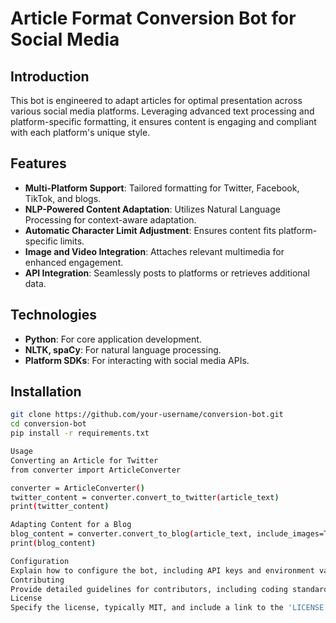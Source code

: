 # Article Format Conversion Bot for Social Media

## Introduction
This bot is engineered to adapt articles for optimal presentation across various social media platforms. Leveraging advanced text processing and platform-specific formatting, it ensures content is engaging and compliant with each platform's unique style.

## Features
- **Multi-Platform Support**: Tailored formatting for Twitter, Facebook, TikTok, and blogs.
- **NLP-Powered Content Adaptation**: Utilizes Natural Language Processing for context-aware adaptation.
- **Automatic Character Limit Adjustment**: Ensures content fits platform-specific limits.
- **Image and Video Integration**: Attaches relevant multimedia for enhanced engagement.
- **API Integration**: Seamlessly posts to platforms or retrieves additional data.

## Technologies
- **Python**: For core application development.
- **NLTK, spaCy**: For natural language processing.
- **Platform SDKs**: For interacting with social media APIs.

## Installation
```bash
git clone https://github.com/your-username/conversion-bot.git
cd conversion-bot
pip install -r requirements.txt

Usage
Converting an Article for Twitter
from converter import ArticleConverter

converter = ArticleConverter()
twitter_content = converter.convert_to_twitter(article_text)
print(twitter_content)

Adapting Content for a Blog
blog_content = converter.convert_to_blog(article_text, include_images=True)
print(blog_content)

Configuration
Explain how to configure the bot, including API keys and environment variables.
Contributing
Provide detailed guidelines for contributors, including coding standards, testing protocols, and how to submit pull requests.
License
Specify the license, typically MIT, and include a link to the 'LICENSE' file.